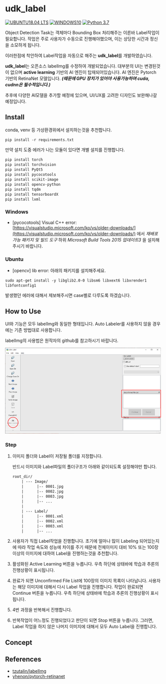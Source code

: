 # udk_label

[![UBUNTU18.04 LTS](https://img.shields.io/badge/UBUNTU-18.04LTS-orange)](https://www.python.org/downloads/release/python-360/)
[![WINDOWS10](https://img.shields.io/badge/WINDOWS-10-blue)](https://www.python.org/downloads/release/python-360/)
[![Python 3.7](https://img.shields.io/badge/Python-3.7-3776AB)](https://www.python.org/downloads/release/python-360/)

Object Detection Task는 객체마다 Bounding Box 처리해주는 이른바 Label작업이 필요합니다. 
작업은 주로 사용자가 수동으로 진행해야했으며, 이는 상당한 시간과 정신을 소모하게 됩니다.

이러한점에 착안하여 Label작업을 자동으로 해주는 **udk_label**를 개발하였습니다.

**udk_label**는 오픈소스 labelImg를 수정하여 개발되었습니다. 
대부분의 UI는 변경된것이 없으며 **active learning** 기반의 AI 엔진이 탑재되어있습니다.
AI 엔진은 Pytorch 기반의 RetinaNet 모델입니다.
*__(때문에 GPU 장치가 있어야 사용가능하며 cuda, cudnn은 필수적입니다.)__*
   
추후에 다양한 AI모델을 추가할 예정에 있으며, UI/UX를 고려한 디자인도 보완해나갈 예정입니다.

## Install

conda, venv 등 가상환경위에서 설치하는것을 추천합니다.

```shell
pip install -r requirements.txt
```

만약 설치 도중 에러가 나는 모듈이 있다면 개별 설치를 진행합니다.

```Shell
pip install torch
pip install torchvision
pip install PyQt5
pip install pycocotools
pip install scikit-image
pip install opencv-python
pip install tqdm
pip install tensorboardX
pip install lxml
```


### Windows

- [pycocotools] Visual C++ error: [https://visualstudio.microsoft.com/ko/vs/older-downloads/](https://visualstudio.microsoft.com/ko/vs/older-downloads/) 
에서 *재배포 가능 패키지 및 빌드 도구* 하위 *Microsoft Build Tools 2015 업데이트3* 을 설치해주시기 바랍니다. 

### Ubuntu

- [opencv] lib error: 아래의 패키지를 설치해주세요.

```Shell
sudo apt-get install -y libglib2.0-0 libsm6 libxext6 libxrender1 libfontconfig1
```

발생했던 에러에 대해서 제보해주시면 case별로 다루도록 하겠습니다.

## How to Use

UI와 기능은 모두 labelImg와 동일한 형태입니다. Auto Labeler를 사용하지 않을 경우에는 기존 방법대로 사용합니다.

labelImg의 사용법은 원작자의 github를 참고하시기 바랍니다.

![udk_label](./demo/udk_label.png)

### Step

1. 이미지 폴더와 Label이 저장될 폴더를 지정합니다.
   
   반드시 이미지와 Label파일의 폴더구조가 아래와 같이되도록 설정해야만 합니다. 
   
   ```text
   root_dir/
       | --- Image/
       |      |-- 0001.jpg
       |      |-- 0002.jpg
       |      |-- 0003.jpg
       |      |-- ...
       |
       | --- Label/
       |      |-- 0001.xml
       |      |-- 0002.xml
       |      |-- 0003.xml
       |      |-- ...
   ```
   
2. 사용자가 직접 Label작업을 진행합니다. 초기에 얼마나 많이 Labeling 되어있는지에 따라 작업 속도와 성능에 차이를 주기 때문에 
   전체이미지 대비 10% 또는 100장 이상의 이미지에 대하여 Label을 진행하는것을 추천합니다.
   
3. 활성화된 Active Learning 버튼을 누릅니다. 우측 하단에 상태바에 학습과 추론의 진행상황이 표시됩니다.

4. 완료가 되면 Unconfirmed File List에 100장의 이미지 목록이 나타납니다.
   사용자는 해당 이미지에 대해서 다시 Label 작업을 진행합니다. 작업이 완료되면 Continue 버튼을 누릅니다. 
   우측 하단에 상태바에 학습과 추론의 진행상황이 표시됩니다. 

5. 4번 과정을 반복해서 진행합니다.
   
6. 반복작업이 어느정도 진행되었다고 판단이 되면 Stop 버튼을 누릅니다. 
   그러면, Label 작업을 하지 않은 나머지 이미지에 대해서 모두 Auto Label을 진행합니다.
   
## Concept



## References

- [tzutalin/labelImg](https://github.com/tzutalin/labelImg)
- [yhenon/pytorch-retinanet](https://github.com/yhenon/pytorch-retinanet)
